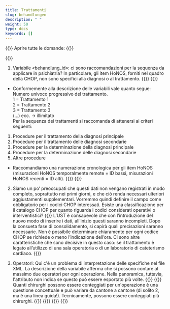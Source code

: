 ```yaml
---
title: Trattamenti
slug: behandlungen
description: " "
weight: 50
type: docs
keywords: []
---
```


{{<faqBlock>}}
Aprire tutte le domande: {{<collapsibleGroupCommand groupId="behandlungen">}}

{{<numberedList>}}
1. Variabile «behandlung_id»: ci sono raccomandazioni per la sequenza da applicare in psichiatria? In particolare, gli item HoNOS, forniti nel quadro della CHOP, non sono specifici alla diagnosi o al trattamento.
{{<collapsibleBlock groupId="behandlungen">}}
{{<markdown>}}
- Conformemente alla descrizione delle variabili vale quanto segue:       
Numero univoco progressivo del trattamento.         
1 = Trattamento 1       
2 = Trattamento 2       
3 = Trattamento 3       
(…) ecc. -> illimitato      
Per la sequenza dei trattamenti si raccomanda di attenersi ai criteri seguenti:
1. Procedure per il trattamento della diagnosi principale 
2. Procedure per il trattamento delle diagnosi secondarie 
3. Procedure per la determinazione della diagnosi principale 
4. Procedure per la determinazione delle diagnosi secondarie 
5. Altre procedure 

- Raccomandiamo una numerazione cronologica per gli item HoNOS (misurazioni HoNOS temporalmente remote = ID bassi, misurazioni HoNOS recenti = ID alti).
{{</markdown>}}
{{</collapsibleBlock>}}

2. Siamo un po’ preoccupati che questi dati non vengano registrati in modo completo, soprattutto nei primi giorni, e che ciò renda necessari ulteriori aggiustamenti supplementari. Vorremmo quindi definire il campo come obbligatorio per i codici CHOP interessati. Esiste una classificazione per il catalogo CHOP per quanto riguarda i codici considerati operativi o interventistici?
{{<collapsibleBlock groupId="behandlungen">}}
L’UST è consapevole che con l’introduzione del nuovo modo di inserire i dati, all’inizio questi saranno incompleti. Dopo la consueta fase di consolidamento, si capirà quali precisazioni saranno necessarie. Non è possibile determinare chiaramente per ogni codice CHOP se richiede o meno l’indicazione dell’ora. Ci sono altre caratteristiche che sono decisive in questo caso: se il trattamento è legato all’utilizzo di una sala operatoria o di un laboratorio di cateterismo cardiaco.
{{</collapsibleBlock>}}

3. Operatori: Qui c'è un problema di interpretazione delle specifiche nel file XML. La descrizione della variabile afferma che si possono contare al massimo due operatori per ogni operazione. Nella panoramica, tuttavia, l'attributo non indica se questo può essere esportato più volte.
{{<insertImage image="Image1.jpg" class="edge max-w-90">}}
{{<collapsibleBlock groupId="behandlungen">}}
Quanti chirurghi possono essere conteggiati per un'operazione è una questione concettuale e può variare da cantone a cantone (di solito 2, ma è una linea guida!). Tecnicamente, possono essere conteggiati più chirurghi.
{{<insertImage image="Image2.png" class="edge max-w-90">}}
{{</collapsibleBlock>}}
{{</numberedList>}}
{{</faqBlock>}}